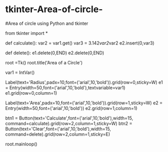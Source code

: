 # tkinter-Area-of-circle-
#Area of circle  using Python and tkinter 




from tkinter import *

def calculate():
    var2 = var1.get()
    var3 = 3.142*var2*var2
    e2.insert(0,var3)
    
def delete():
    e1.delete(0,END)
    e2.delete(0,END)


root =Tk()
root.title('Area of a Circle')

var1 = IntVar()

Label(text='Radius',padx=10,font=('arial',10,'bold')).grid(row=0,sticky=W)
e1 = Entry(width=50,font=('arial',10,'bold'),textvariable=var1)
e1.grid(row=0,column=1)


Label(text='Area',padx=10,font=('arial',10,'bold')).grid(row=1,sticky=W)
e2 = Entry(width=50,font=('arial',10,'bold'))
e2.grid(row=1,column=1)

btn1 = Button(text='Calculate',font=('arial',10,'bold'),width=15, command=calculate).grid(row=2,column=1,sticky=W)
btn2 = Button(text='Clear',font=('arial',10,'bold'),width=15, command=delete).grid(row=2,column=1,sticky=E)

root.mainloop()
